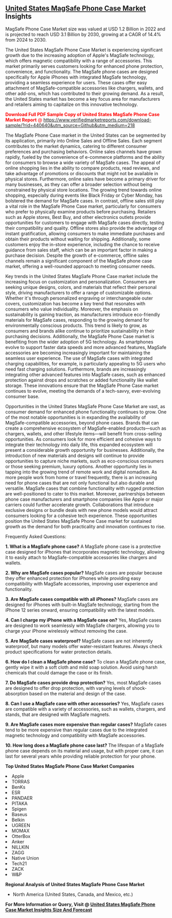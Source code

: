 <h2><a href="https://www.verifiedmarketreports.com/download-sample/?rid=440640&amp;utm_source=Github&amp;utm_medium=218" target="_blank">United States MagSafe Phone Case Market</a> Insights</h2><p>MagSafe Phone Case Market size was valued at USD 1.2 Billion in 2022 and is projected to reach USD 3.1 Billion by 2030, growing at a CAGR of 14.4% from 2024 to 2030.</p><p><p>The United States MagSafe Phone Case Market is experiencing significant growth due to the increasing adoption of Apple's MagSafe technology, which offers magnetic compatibility with a range of accessories. This market primarily serves customers looking for enhanced phone protection, convenience, and functionality. The MagSafe phone cases are designed specifically for Apple iPhones with integrated MagSafe technology, providing a seamless experience for users. These cases offer easy attachment of MagSafe-compatible accessories like chargers, wallets, and other add-ons, which has contributed to their growing demand. As a result, the United States market has become a key focus area for manufacturers and retailers aiming to capitalize on this innovative technology.</p> <p><p><span class=""><span style="color: #ff0000;"><strong>Download Full PDF Sample Copy of United States MagSafe Phone Case Market Report</strong> @ </span><a href="https://www.verifiedmarketreports.com/download-sample/?rid=440640&amp;utm_source=Github&amp;utm_medium=218" target="_blank">https://www.verifiedmarketreports.com/download-sample/?rid=440640&amp;utm_source=Github&amp;utm_medium=218</a></span></p></p> <p>The MagSafe Phone Case market in the United States can be segmented by its application, primarily into Online Sales and Offline Sales. Each segment contributes to the market dynamics, catering to different consumer preferences and purchasing behaviors. Online sales channels have grown rapidly, fueled by the convenience of e-commerce platforms and the ability for consumers to browse a wide variety of MagSafe cases. The appeal of online shopping lies in the ability to compare products, read reviews, and take advantage of promotions or discounts that might not be available in physical stores. Furthermore, online sales have become a primary driver for many businesses, as they can offer a broader selection without being constrained by physical store locations. The growing trend towards online shopping, especially during events like Black Friday or Cyber Monday, has bolstered the demand for MagSafe cases. In contrast, offline sales still play a vital role in the MagSafe Phone Case market, particularly for consumers who prefer to physically examine products before purchasing. Retailers such as Apple stores, Best Buy, and other electronics outlets provide opportunities for customers to engage with MagSafe cases directly, testing their compatibility and quality. Offline stores also provide the advantage of instant gratification, allowing consumers to make immediate purchases and obtain their products without waiting for shipping. Additionally, some customers enjoy the in-store experience, including the chance to receive guidance from sales staff, which can be an important factor in making a purchase decision. Despite the growth of e-commerce, offline sales channels remain a significant component of the MagSafe phone case market, offering a well-rounded approach to meeting consumer needs. <p>Key trends in the United States MagSafe Phone Case market include the increasing focus on customization and personalization. Consumers are seeking unique designs, colors, and materials that reflect their personal style, driving manufacturers to offer a range of customizable options. Whether it's through personalized engraving or interchangeable outer covers, customization has become a key trend that resonates with consumers who value individuality. Moreover, the emphasis on sustainability is gaining traction, as manufacturers introduce eco-friendly materials for MagSafe cases, responding to the growing demand for environmentally conscious products. This trend is likely to grow, as consumers and brands alike continue to prioritize sustainability in their purchasing decisions. Additionally, the MagSafe Phone Case market is benefiting from the wider adoption of 5G technology. As smartphones evolve to support faster data speeds and more advanced features, MagSafe accessories are becoming increasingly important for maintaining the seamless user experience. The use of MagSafe cases with integrated charging capabilities, for example, is particularly appealing to 5G users who need fast charging solutions. Furthermore, brands are increasingly integrating other advanced features into MagSafe cases, such as enhanced protection against drops and scratches or added functionality like wallet storage. These innovations ensure that the MagSafe Phone Case market continues to evolve, meeting the demands of a tech-savvy, ever-evolving consumer base. <p>Opportunities in the United States MagSafe Phone Case Market are vast, as consumer demand for enhanced phone functionality continues to grow. One of the most notable opportunities is in expanding the availability of MagSafe-compatible accessories, beyond phone cases. Brands that can create a comprehensive ecosystem of MagSafe-enabled products—such as chargers, wallets, and other lifestyle items—will benefit from cross-selling opportunities. As consumers look for more efficient and cohesive ways to integrate their technology into daily life, this expanded ecosystem will present a considerable growth opportunity for businesses. Additionally, the introduction of new materials and designs will continue to provide opportunities to capture niche markets, such as eco-conscious consumers or those seeking premium, luxury options. Another opportunity lies in tapping into the growing trend of remote work and digital nomadism. As more people work from home or travel frequently, there is an increasing need for phone cases that are not only functional but also durable and versatile. MagSafe cases that combine functionality with rugged protection are well-positioned to cater to this market. Moreover, partnerships between phone case manufacturers and smartphone companies like Apple or major carriers could further accelerate growth. Collaborations that introduce exclusive designs or bundle deals with new phone models would attract consumers looking for a cohesive tech experience. These opportunities position the United States MagSafe Phone Case market for sustained growth as the demand for both practicality and innovation continues to rise. <p>Frequently Asked Questions:</p> <p><strong>1. What is a MagSafe phone case?</strong> A MagSafe phone case is a protective case designed for iPhones that incorporates magnetic technology, allowing it to easily attach to MagSafe-compatible accessories like chargers and wallets.</p> <p><strong>2. Why are MagSafe cases popular?</strong> MagSafe cases are popular because they offer enhanced protection for iPhones while providing easy compatibility with MagSafe accessories, improving user experience and functionality.</p> <p><strong>3. Are MagSafe cases compatible with all iPhones?</strong> MagSafe cases are designed for iPhones with built-in MagSafe technology, starting from the iPhone 12 series onward, ensuring compatibility with the latest models.</p> <p><strong>4. Can I charge my iPhone with a MagSafe case on?</strong> Yes, MagSafe cases are designed to work seamlessly with MagSafe chargers, allowing you to charge your iPhone wirelessly without removing the case.</p> <p><strong>5. Are MagSafe cases waterproof?</strong> MagSafe cases are not inherently waterproof, but many models offer water-resistant features. Always check product specifications for water protection details.</p> <p><strong>6. How do I clean a MagSafe phone case?</strong> To clean a MagSafe phone case, gently wipe it with a soft cloth and mild soap solution. Avoid using harsh chemicals that could damage the case or its finish.</p> <p><strong>7. Do MagSafe cases provide drop protection?</strong> Yes, most MagSafe cases are designed to offer drop protection, with varying levels of shock-absorption based on the material and design of the case.</p> <p><strong>8. Can I use a MagSafe case with other accessories?</strong> Yes, MagSafe cases are compatible with a variety of accessories, such as wallets, chargers, and stands, that are designed with MagSafe magnets.</p> <p><strong>9. Are MagSafe cases more expensive than regular cases?</strong> MagSafe cases tend to be more expensive than regular cases due to the integrated magnetic technology and compatibility with MagSafe accessories.</p> <p><strong>10. How long does a MagSafe phone case last?</strong> The lifespan of a MagSafe phone case depends on its material and usage, but with proper care, it can last for several years while providing reliable protection for your phone.</p></p><p><strong>Top United States MagSafe Phone Case Market Companies</strong></p><div data-test-id=""><p><li>Apple</li><li> TORRAS</li><li> BenKs</li><li> ESR</li><li> PANDAER</li><li> PITAKA</li><li> Spigen</li><li> Baseus</li><li> Belkin</li><li> UGREEN</li><li> MOMAX</li><li> OtterBox</li><li> Anker</li><li> NILLKIN</li><li> ZAGG</li><li> Native Union</li><li> Tech21</li><li> ZACK</li><li> W&P</li></p><div><strong>Regional Analysis of&nbsp;United States MagSafe Phone Case Market</strong></div><ul><li dir="ltr"><p dir="ltr">North America&nbsp;(United States, Canada, and Mexico, etc.)</p></li></ul><p><strong>For More Information or Query, Visit @&nbsp;</strong><strong><a href="https://www.verifiedmarketreports.com/product/magsafe-phone-case-market/?utm_source=Github&amp;utm_medium=218" target="_blank">United States MagSafe Phone Case Market Insights Size And Forecast</a></strong></p></div>
